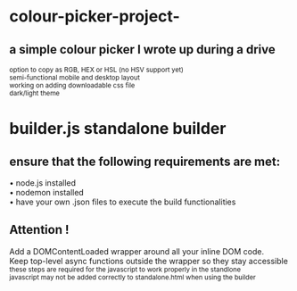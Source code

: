 # colour-picker-project-
## a simple colour picker I wrote up during a drive
<sub> option to copy as RGB, HEX or HSL (no HSV support yet) </sub> \
<sub> semi-functional mobile and desktop layout </sub> \
<sub> working on adding downloadable css file </sub> \
<sub> dark/light theme </sub>  
  
# builder.js standalone builder  
## ensure that the following requirements are met:  
  
• node.js installed  
• nodemon installed    
• have your own .json files to execute the build functionalities  

## Attention !  
Add a DOMContentLoaded wrapper around all your inline DOM code.  
Keep top-level async functions outside the wrapper so they stay accessible  
<sub>these steps are required for the javascript to work properly in the standlone</sub>  
<sub>javascript may not be added correctly to standalone.html when using the builder</sub>  